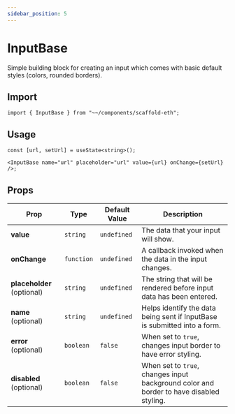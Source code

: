 ```yaml
---
sidebar_position: 5
---
```


# InputBase

Simple building block for creating an input which comes with basic default styles (colors, rounded borders).


## Import

```tsx
import { InputBase } from "~~/components/scaffold-eth";
```

## Usage

```tsx
const [url, setUrl] = useState<string>();

<InputBase name="url" placeholder="url" value={url} onChange={setUrl} />;
```

## Props

| Prop                       | Type       | Default Value | Description                                                                             |
| -------------------------- | ---------- | ------------- | --------------------------------------------------------------------------------------- |
| **value**                  | `string`   | `undefined`   | The data that your input will show.                                                     |
| **onChange**               | `function` | `undefined`   | A callback invoked when the data in the input changes.                                  |
| **placeholder** (optional) | `string`   | `undefined`   | The string that will be rendered before input data has been entered.                    |
| **name** (optional)        | `string`   | `undefined`   | Helps identify the data being sent if InputBase is submitted into a form.               |
| **error** (optional)       | `boolean`  | `false`       | When set to `true`, changes input border to have error styling.                         |
| **disabled** (optional)    | `boolean`  | `false`       | When set to `true`, changes input background color and border to have disabled styling. |
